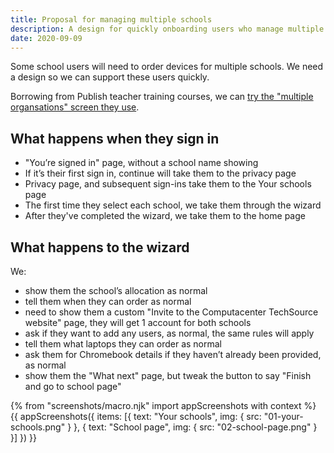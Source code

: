 ```yaml
---
title: Proposal for managing multiple schools
description: A design for quickly onboarding users who manage multiple schools
date: 2020-09-09
---
```


Some school users will need to order devices for multiple schools. We need a design so we can support these users quickly.

Borrowing from Publish teacher training courses, we can [try the "multiple organsations" screen they use](https://bat-design-history.netlify.app/publish-teacher-training-courses/multiple-organisations/).

## What happens when they sign in

- "You’re signed in" page, without a school name showing
- If it’s their first sign in, continue will take them to the privacy page
- Privacy page, and subsequent sign-ins take them to the Your schools page
- The first time they select each school, we take them through the wizard
- After they've completed the wizard, we take them to the home page

## What happens to the wizard

We:
- show them the school’s allocation as normal
- tell them when they can order as normal
- need to show them a custom "Invite to the Computacenter TechSource website" page, they will get 1 account for both schools
- ask if they want to add any users, as normal, the same rules will apply
- tell them what laptops they can order as normal
- ask them for Chromebook details if they haven’t already been provided, as normal
- show them the "What next" page, but tweak the button to say "Finish and go to school page"

{% from "screenshots/macro.njk" import appScreenshots with context %}
{{ appScreenshots({
  items: [{
      text: "Your schools",
      img: { src: "01-your-schools.png" }
    }, {
      text: "School page",
      img: { src: "02-school-page.png" }
    }]
}) }}
